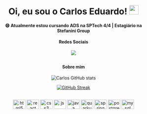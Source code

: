 <h1 align="center">
Oi, eu sou o Carlos Eduardo!
 <img src="https://media.giphy.com/media/hvRJCLFzcasrR4ia7z/giphy.gif" width="30"></h1>

<h4 align="center">😄 Atualmente estou cursando ADS na SPTech 4/4 | Estagiário na Stefanini Group</h4>

<h4 align="center"> Redes Sociais </h4>

<div align="center">
<a href="https://www.linkedin.com/in/carlos-eduardo-181b4224a/" target="_blank"><img src="https://img.shields.io/badge/-LinkedIn-%230077B5?style=for-the-badge&logo=linkedin&logoColor=white" target="_blank"></a>
</div>

##

<h4 align="center"> Sobre mim </h4>

<div align="center">

![Carlos GitHub stats](https://github-readme-stats.vercel.app/api?username=CarlozEduardo&show_icons=true&theme=dark)

</div>

<div align="center">
       
[![GitHub Streak](https://github-readme-streak-stats.herokuapp.com?user=CarlozEduardo&theme=dark&locale=pt_BR)](https://git.io/streak-stats)

</div>

<div align="center" style="display: inline_block"><br>
<img alt="html5" height="30" width="40" src="https://cdn.jsdelivr.net/gh/devicons/devicon@latest/icons/html5/html5-original.svg" />
<img alt="react" height="30" width="40" src="https://cdn.jsdelivr.net/gh/devicons/devicon@latest/icons/react/react-original.svg" />
<img alt="css3" height="30" width="40" src="https://cdn.jsdelivr.net/gh/devicons/devicon@latest/icons/css3/css3-original.svg" />
<img alt="js" height="30" width="40" src="https://cdn.jsdelivr.net/gh/devicons/devicon@latest/icons/javascript/javascript-original.svg" />
<img alt="java" height="30" width="40" src="https://cdn.jsdelivr.net/gh/devicons/devicon@latest/icons/java/java-original.svg" />
<img alt="quarkus" height="30" width="40" src="https://cdn.jsdelivr.net/gh/devicons/devicon@latest/icons/quarkus/quarkus-original.svg" />
 <img alt="spring" height="30" width="40" src="https://cdn.jsdelivr.net/gh/devicons/devicon@latest/icons/spring/spring-original.svg" />
<img alt="postgree" height="30" width="40" src="https://cdn.jsdelivr.net/gh/devicons/devicon@latest/icons/postgresql/postgresql-original.svg" />
<img alt="mysql" height="30" width="40" src="https://cdn.jsdelivr.net/gh/devicons/devicon@latest/icons/mysql/mysql-original.svg" />
</div>
